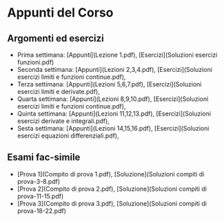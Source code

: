 # Appunti del Corso

## Argomenti ed esercizi
- Prima settimana: [Appunti](Lezione 1.pdf), [Esercizi](Soluzioni esercizi funzioni.pdf)
- Seconda settimana: [Appunti](Lezioni 2,3,4.pdf), [Esercizi](Soluzioni esercizi limiti e funzioni continue.pdf),
- Terza settimana: [Appunti](Lezioni 5,6,7.pdf), [Esercizi](Soluzioni esercizi limiti e derivate.pdf),
- Quarta settimana: [Appunti](Lezioni 8,9,10.pdf), [Esercizi](Soluzioni esercizi limiti e funzioni continue.pdf),
- Quinta settimana: [Appunti](Lezioni 11,12,13.pdf), [Esercizi](Soluzioni esercizi derivate e integrali.pdf),
- Sesta settimana: [Appunti](Lezioni 14,15,16.pdf), [Esercizi](Soluzioni esercizi equazioni differenziali.pdf),

## Esami fac-simile
- [Prova 1](Compito di prova 1.pdf), [Soluzione](Soluzioni compiti di prova-3-8.pdf)
- [Prova 2](Compito di prova 2.pdf), [Soluzione](Soluzioni compiti di prova-11-15.pdf)
- [Prova 3](Compito di prova 3.pdf), [Soluzione](Soluzioni compiti di prova-18-22.pdf)
